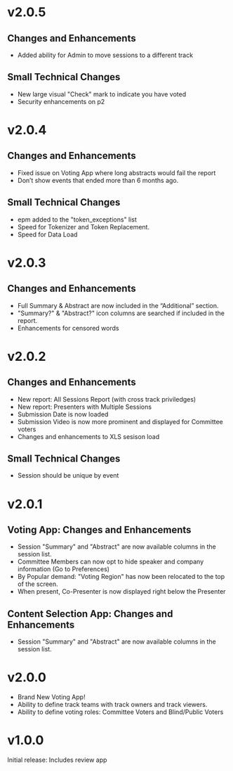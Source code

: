 # v2.0.5

## Changes and Enhancements
* Added ability for Admin to move sessions to a different track

## Small Technical Changes
* New large visual "Check" mark to indicate you have voted
* Security enhancements on p2


# v2.0.4

## Changes and Enhancements
* Fixed issue on Voting App where long abstracts would fail the report
* Don’t show events that ended more than 6 months ago.

## Small Technical Changes
* epm added to the "token_exceptions" list
* Speed for Tokenizer and Token Replacement.
* Speed for Data Load


# v2.0.3

## Changes and Enhancements
* Full Summary & Abstract are now included in the “Additional” section.
* "Summary?" & "Abstract?" icon columns are searched if included in the report.
* Enhancements for censored words


# v2.0.2

## Changes and Enhancements
* New report: All Sessions Report (with cross track priviledges)
* New report: Presenters with Multiple Sessions
* Submission Date is now loaded
* Submission Video is now more prominent and displayed for Committee voters
* Changes and enhancements to XLS sesison load

## Small Technical Changes
* Session should be unique by event


# v2.0.1

## Voting App: Changes and Enhancements
* Session "Summary" and "Abstract" are now available columns in the session list.
* Committee Members can now opt to hide speaker and company information (Go to Preferences)
* By Popular demand: "Voting Region" has now been relocated to the top of the screen.
* When present, Co-Presenter is now displayed right below the Presenter

## Content Selection App: Changes and Enhancements
* Session "Summary" and "Abstract" are now available columns in the session list.

# v2.0.0
* Brand New Voting App!
* Ability to define track teams with track owners and track viewers.
* Ability to define voting roles: Committee Voters and Blind/Public Voters 

# v1.0.0
Initial release: Includes review app